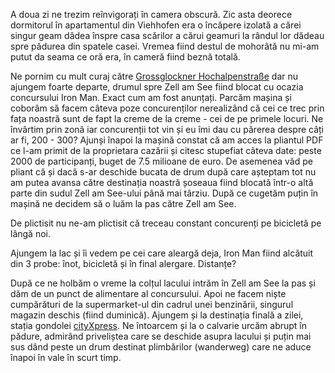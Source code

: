 A doua zi ne trezim reînvigorați în camera obscură. Zic asta deorece dormitorul în apartamentul din Viehhofen era o încăpere izolată a cărei singur geam dădea înspre casa scărilor a cărui geamuri la rândul lor dădeau spre pădurea din spatele casei. Vremea fiind destul de mohorâtă nu mi-am putut da seama ce oră era, în cameră fiind beznă totală.

Ne pornim cu mult curaj către [Grossglockner Hochalpenstraße](http://www.grossglockner.at/en/) dar nu ajungem foarte departe, drumul spre Zell am See fiind blocat cu ocazia concursului Iron Man. Exact cum am fost anunțați. Parcăm mașina și coborâm să facem câteva poze concurenților nerealizând că cei ce trec prin fața noastră sunt de fapt la creme de la creme - cei de pe primele locuri. Ne învârtim prin zonă iar concurenții tot vin și eu îmi dau cu părerea despre câți ar fi, 200 - 300? Ajunși înapoi la mașină constat că am acces la pliantul PDF ce l-am primit de la proprietara cazării și citesc stupefiat câteva date: peste 2000 de participanți, buget de 7.5 milioane de euro. De asemenea văd pe pliant că și dacă s-ar deschide bucata de drum după care așteptam tot nu am putea avansa către destinația noastră șoseaua fiind blocată într-o altă parte din sudul Zell am See-ului până mai târziu. După ce cugetăm puțin în mașină ne decidem să o luăm la pas către Zell am See.

De plictisit nu ne-am plictisit că treceau constant concurenți pe bicicletă pe lângă noi.

Ajungem la lac și îi vedem pe cei care aleargă deja, Iron Man fiind alcătuit din 3 probe: înot, bicicletă și în final alergare. Distanțe?

După ce ne holbăm o vreme la colțul lacului intrăm în Zell am See la pas și dăm de un punct de alimentare al concursului. Apoi ne facem niște cumpărături de la supermarket-ul din cadrul unei benzinării, singurul magazin deschis (fiind duminică). Ajungem și la destinația finală a zilei, stația gondolei [cityXpress](https://goo.gl/maps/R4OcR). Ne întoarcem și la o calvarie urcăm abrupt în pădure, admirând priveliștea care se deschide asupra lacului și puțin mai sus dând peste un drum destinat plimbărilor (wanderweg) care ne aduce înapoi în vale în scurt timp.
